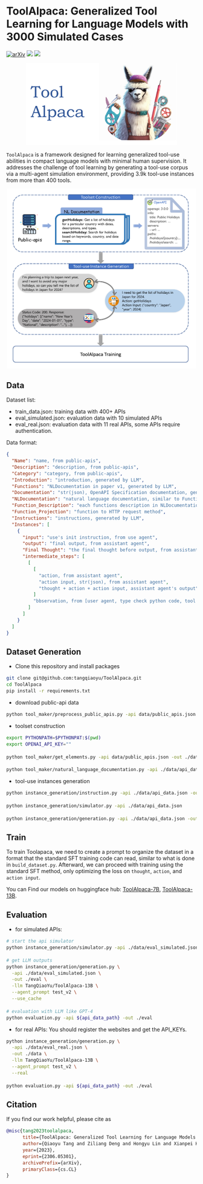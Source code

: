 # ToolAlpaca: Generalized Tool Learning for Language Models with 3000 Simulated Cases

[![arXiv](https://img.shields.io/badge/arXiv-2306.05301-<COLOR>.svg?style=flat-square)](https://arxiv.org/abs/2306.05301)
[![](https://img.shields.io/badge/huggingface-ToolAlpaca_7B-blue)](https://huggingface.co/TangQiaoYu/ToolAlpaca-7B)
[![](https://img.shields.io/badge/huggingface-ToolAlpaca_13B-blue)](https://huggingface.co/TangQiaoYu/ToolAlpaca-13B)

<div align=center><img src="./figures/ToolAlpaca.png" width="400px" /></div>

`ToolAlpaca` is a framework designed for learning generalized tool-use abilities in compact language models with minimal human supervision. It addresses the challenge of tool learning by generating a tool-use corpus via a multi-agent simulation environment, providing 3.9k tool-use instances from more than 400 tools. 

<div align=center><img src="./figures/pipeline.png" width="500px" /></div>


## Data

Dataset list:

- train_data.json: training data with 400+ APIs
- eval_simulated.json: evaluation data with 10 simulated APIs
- eval_real.json: evaluation data with 11 real APIs, some APIs require authentication.

Data format:

```json
{
  "Name": "name, from public-apis",
  "Description": "description, from public-apis",
  "Category": "category, from public-apis",
  "Introduction": "introduction, generated by LLM",
  "Functions": "NLDocumentation in paper v1, generated by LLM",
  "Documentation": "str(json), OpenAPI Specification documentation, generated by LLM",
  "NLDocumentation": "natural language documentation, similar to Functions, converted from Documentation",
  "Function_Description": "each functions description in NLDocumentation",
  "Function_Projection": "function to HTTP request method",
  "Instructions": "instructions, generated by LLM",
  "Instances": [
    {
      "input": "use's init instruction, from use agent",
      "output": "final output, from assistant agent",
      "Final Thought": "the final thought before output, from assistant agent",
      "intermediate_steps": [
        [
          [
            "action, from assistant agent",
            "action input, str(json), from assistant agent",
            "thought + action + action input, assistant agent's output"
          ]
          "bbservation, from [user agent, type check python code, tool executor agent]"
        ]
      ]
    }
  ]
}
```

## Dataset Generation
- Clone this repository and install packages
```bash
git clone git@github.com:tangqiaoyu/ToolAlpaca.git
cd ToolAlpaca
pip install -r requirements.txt
```

- download public-api data
```bash
python tool_maker/preprocess_public_apis.py -api data/public_apis.json
```

- toolset construction
```bash
export PYTHONPATH=$PYTHONPAT:$(pwd)
export OPENAI_API_KEY=""

python tool_maker/get_elements.py -api data/public_apis.json -out ./data

python tool_maker/natural_language_documentation.py -api ./data/api_data.json
```

- tool-use instances generation
```bash
python instance_generation/instruction.py -api ./data/api_data.json -out ./data

python instance_generation/simulator.py -api ./data/api_data.json

python instance_generation/generation.py -api ./data/api_data.json -out ./data --use_cache
```

## Train
To train Toolapaca, we need to create a prompt to organize the dataset in a format that the standard SFT training code can read, similar to what is done in `build_dataset.py`. Afterward, we can proceed with training using the standard SFT method, only optimizing the loss on `thought`, `action`, and `action input`.

You can Find our models on huggingface hub: [ToolAlpaca-7B](https://huggingface.co/TangQiaoYu/ToolAlpaca-7B), [ToolAlpaca-13B](https://huggingface.co/TangQiaoYu/ToolAlpaca-13B).

## Evaluation
- for simulated APIs:
```bash
# start the api simulator
python instance_generation/simulator.py -api ./data/eval_simulated.json

# get LLM outputs
python instance_generation/generation.py \
  -api ./data/eval_simulated.json \
  -out ./eval \
  -llm TangQiaoYu/ToolAlpaca-13B \
  --agent_prompt test_v2 \
  --use_cache

# evaluation with LLM like GPT-4
python evaluation.py -api ${api_data_path} -out ./eval
```

- for real APIs:
You should register the websites and get the API_KEYs.

```bash
python instance_generation/generation.py \
  -api ./data/eval_real.json \
  -out ./data \
  -llm TangQiaoYu/ToolAlpaca-13B \
  --agent_prompt test_v2 \
  --real

python evaluation.py -api ${api_data_path} -out ./eval
```


## Citation

If you find our work helpful, please cite as

```bibtex
@misc{tang2023toolalpaca,
      title={ToolAlpaca: Generalized Tool Learning for Language Models with 3000 Simulated Cases}, 
      author={Qiaoyu Tang and Ziliang Deng and Hongyu Lin and Xianpei Han and Qiao Liang and Le Sun},
      year={2023},
      eprint={2306.05301},
      archivePrefix={arXiv},
      primaryClass={cs.CL}
}
```
